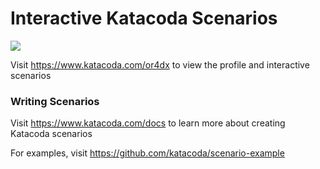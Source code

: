 # Interactive Katacoda Scenarios

[![](http://shields.katacoda.com/katacoda/or4dx/count.svg)](https://www.katacoda.com/or4dx "Get your profile on Katacoda.com")

Visit https://www.katacoda.com/or4dx to view the profile and interactive scenarios

### Writing Scenarios
Visit https://www.katacoda.com/docs to learn more about creating Katacoda scenarios

For examples, visit https://github.com/katacoda/scenario-example
